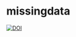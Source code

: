 # missingdata
[![DOI](https://sandbox.zenodo.org/badge/712916644.svg)](https://sandbox.zenodo.org/doi/10.5281/zenodo.10003256)
